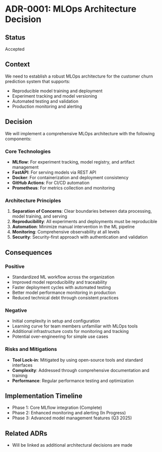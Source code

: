 # ADR-0001: MLOps Architecture Decision

## Status
Accepted

## Context
We need to establish a robust MLOps architecture for the customer churn prediction system that supports:
- Reproducible model training and deployment
- Experiment tracking and model versioning
- Automated testing and validation
- Production monitoring and alerting

## Decision
We will implement a comprehensive MLOps architecture with the following components:

### Core Technologies
- **MLflow**: For experiment tracking, model registry, and artifact management
- **FastAPI**: For serving models via REST API
- **Docker**: For containerization and deployment consistency
- **GitHub Actions**: For CI/CD automation
- **Prometheus**: For metrics collection and monitoring

### Architecture Principles
1. **Separation of Concerns**: Clear boundaries between data processing, model training, and serving
2. **Reproducibility**: All experiments and deployments must be reproducible
3. **Automation**: Minimize manual intervention in the ML pipeline
4. **Monitoring**: Comprehensive observability at all levels
5. **Security**: Security-first approach with authentication and validation

## Consequences

### Positive
- Standardized ML workflow across the organization
- Improved model reproducibility and traceability
- Faster deployment cycles with automated testing
- Better model performance monitoring in production
- Reduced technical debt through consistent practices

### Negative
- Initial complexity in setup and configuration
- Learning curve for team members unfamiliar with MLOps tools
- Additional infrastructure costs for monitoring and tracking
- Potential over-engineering for simple use cases

### Risks and Mitigations
- **Tool Lock-in**: Mitigated by using open-source tools and standard interfaces
- **Complexity**: Addressed through comprehensive documentation and training
- **Performance**: Regular performance testing and optimization

## Implementation Timeline
- Phase 1: Core MLflow integration (Complete)
- Phase 2: Enhanced monitoring and alerting (In Progress)
- Phase 3: Advanced model management features (Q3 2025)

## Related ADRs
- Will be linked as additional architectural decisions are made
